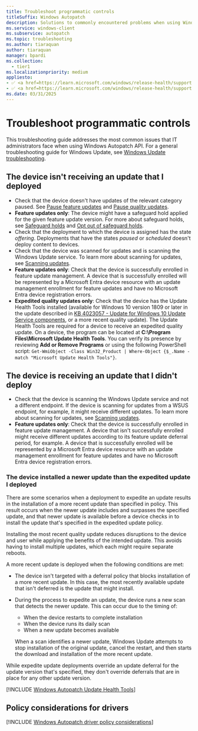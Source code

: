 ```yaml
---
title: Troubleshoot programmatic controls
titleSuffix: Windows Autopatch
description: Solutions to commonly encountered problems when using Windows Autopatch API.
ms.service: windows-client
ms.subservice: autopatch
ms.topic: troubleshooting
ms.author: tiaraquan
author: tiaraquan
manager: bpardi
ms.collection:
  - tier1
ms.localizationpriority: medium
appliesto:
- ✅ <a href=https://learn.microsoft.com/windows/release-health/supported-versions-windows-client target=_blank>Windows 11</a>
- ✅ <a href=https://learn.microsoft.com/windows/release-health/supported-versions-windows-client target=_blank>Windows 10</a>
ms.date: 03/31/2025
---
```


# Troubleshoot programmatic controls

This troubleshooting guide addresses the most common issues that IT administrators face when using Windows Autopatch API. For a general troubleshooting guide for Windows Update, see [Windows Update troubleshooting](/troubleshoot/windows-client/deployment/windows-update-issues-troubleshooting?toc=/windows/deployment/toc.json&bc=/windows/deployment/breadcrumb/toc.json).

## The device isn't receiving an update that I deployed

- Check that the device doesn't have updates of the relevant category paused. See [Pause feature updates](/windows/deployment/update/waas-configure-wufb) and [Pause quality updates](/windows/deployment/update/waas-configure-wufb).
- **Feature updates only**: The device might have a safeguard hold applied for the given feature update version. For more about safeguard holds, see [Safeguard holds](/windows/deployment/update/safeguard-holds) and [Opt out of safeguard holds](/windows/deployment/update/safeguard-opt-out).
- Check that the deployment to which the device is assigned has the state *offering*. Deployments that have the states *paused* or *scheduled* doesn't deploy content to devices.
- Check that the device was scanned for updates and is scanning the Windows Update service. To learn more about scanning for updates, see [Scanning updates](/windows/deployment/update/how-windows-update-works#scanning-updates).
- **Feature updates only**: Check that the device is successfully enrolled in feature update management. A device that is successfully enrolled will be represented by a Microsoft Entra device resource with an update management enrollment for feature updates and have no Microsoft Entra device registration errors.
- **Expedited quality updates only**: Check that the device has the Update Health Tools installed (available for Windows 10 version 1809 or later in the update described in [KB 4023057 - Update for Windows 10 Update Service components](https://support.microsoft.com/topic/kb4023057-update-for-windows-10-update-service-components-fccad0ca-dc10-2e46-9ed1-7e392450fb3a), or a more recent quality update). The Update Health Tools are required for a device to receive an expedited quality update. On a device, the program can be located at **C:\\Program Files\\Microsoft Update Health Tools**. You can verify its presence by reviewing **Add or Remove Programs** or using the following PowerShell script: `Get-WmiObject -Class Win32_Product | Where-Object {$_.Name -match "Microsoft Update Health Tools"}`.

## The device is receiving an update that I didn't deploy

- Check that the device is scanning the Windows Update service and not a different endpoint. If the device is scanning for updates from a WSUS endpoint, for example, it might receive different updates. To learn more about scanning for updates, see [Scanning updates](/windows/deployment/update/how-windows-update-works#scanning-updates).
- **Feature updates only**: Check that the device is successfully enrolled in feature update management. A device that isn't successfully enrolled might receive different updates according to its feature update deferral period, for example. A device that is successfully enrolled will be represented by a Microsoft Entra device resource with an update management enrollment for feature updates and have no Microsoft Entra device registration errors.

### The device installed a newer update than the expedited update I deployed

There are some scenarios when a deployment to expedite an update results in the installation of a more recent update than specified in policy. This result occurs when the newer update includes and surpasses the specified update, and that newer update is available before a device checks in to install the update that's specified in the expedited update policy.

Installing the most recent quality update reduces disruptions to the device and user while applying the benefits of the intended update. This avoids having to install multiple updates, which each might require separate reboots.

A more recent update is deployed when the following conditions are met:

- The device isn't targeted with a deferral policy that blocks installation of a more recent update. In this case, the most recently available update that isn't deferred is the update that might install.

- During the process to expedite an update, the device runs a new scan that detects the newer update. This can occur due to the timing of:
  - When the device restarts to complete installation
  - When the device runs its daily scan
  - When a new update becomes available

  When a scan identifies a newer update, Windows Update attempts to stop installation of the original update, cancel the restart, and then starts the download and installation of the more recent update.

While expedite update deployments override an update deferral for the update version that's specified, they don't override deferrals that are in place for any other update version.

<!--Using include for Update Health Tools log location-->
[!INCLUDE [Windows Autopatch Update Health Tools](../includes/windows-autopatch-update-health-tools-logs.md)]

## Policy considerations for drivers

<!--Using include for Policy considerations for drivers-->
[!INCLUDE [Windows Autopatch driver policy considerations](../includes/windows-autopatch-driver-policy-considerations.md)]
